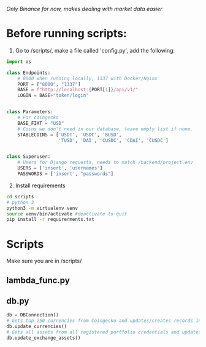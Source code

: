 _Only Binance for now, makes dealing with market data easier_

# Before running scripts:

1. Go to /scripts/, make a file called 'config.py', add the following:

```python
import os

class Endpoints:
    # 8000 when running locally, 1337 with Docker/Nginx
    PORT = ["8000", "1337"]
    BASE = f"http://localhost:{PORT[1]}/api/v1/"
    LOGIN = BASE+"token/login"


class Parameters:
    # For coingecko
    BASE_FIAT = "USD"
    # Coins we don't need in our database, leave empty list if none.
    STABLECOINS = ['USDT', 'USDC', 'BUSD',
                   'TUSD', 'DAI', 'CUSDC', 'CDAI', 'CUSDC']


class Superuser:
    # Users for Django requests, needs to match /backend/project.env
    USERS = ['insert', 'usernames']
    PASSWORDS = ['insert', "passwords"]

```

2. Install requirements

```bash
cd scripts
# python 3
python3 -m virtualenv venv
source venv/bin/activate #deactivate to quit
pip install -r requirerments.txt

```

# Scripts

Make sure you are in /scripts/

## lambda_func.py

## db.py

```Python
db = DBConnection()
# Gets top 250 currencies from Coingecko and updates/creates records in database.
db.update_currencies()
# Gets all assets from all registered portfolio credentials and updates/creates records in database.
db.update_exchange_assets()

```
